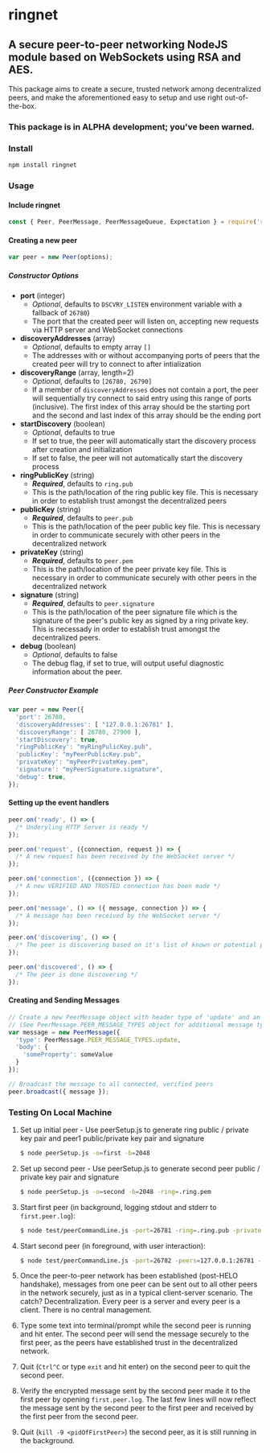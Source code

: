 # ringnet

## A secure peer-to-peer networking NodeJS module based on WebSockets using RSA and AES.

This package aims to create a secure, trusted network among decentralized peers, and make the aforementioned easy to setup and use right out-of-the-box.

### This package is in ALPHA development; you've been warned.

### Install
```bash
npm install ringnet
```

### Usage

#### Include ringnet
```js
const { Peer, PeerMessage, PeerMessageQueue, Expectation } = require('ringnet');
```

#### Creating a new peer
```js
var peer = new Peer(options);
```

##### Constructor Options
- **port** (integer)
  - *Optional*, defaults to `DSCVRY_LISTEN` environment variable with a fallback of `26780`)
  - The port that the created peer will listen on, accepting new requests via HTTP server and WebSocket connections
- **discoveryAddresses** (array)
  - *Optional*, defaults to empty array `[]`
  - The addresses with or without accompanying ports of peers that the created peer will try to connect to after intialization
- **discoveryRange** (array, length=2)
  - *Optional*, defaults to `[26780, 26790]`
  - If a member of `discoveryAddresses` does not contain a port, the peer will sequentially try connect to said entry using this range of ports (inclusive). The first index of this array should be the starting port and the second and last index of this array should be the ending port
- **startDiscovery** (boolean)
  - *Optional*, defaults to true
  - If set to true, the peer will automatically start the discovery process after creation and initialization
  - If set to false, the peer will not automatically start the discovery process
- **ringPublicKey** (string)
  - **_Required_**, defaults to `ring.pub`
  - This is the path/location of the ring public key file. This is necessary in order to establish trust amongst the decentralized peers
- **publicKey** (string)
  - **_Required_**, defaults to `peer.pub`
  - This is the path/location of the peer public key file. This is necessary in order to communicate securely with other peers in the decentralized network
- **privateKey** (string)
  - **_Required_**, defaults to `peer.pem`
  - This is the path/location of the peer private key file. This is necessary in order to communicate securely with other peers in the decentralized network
- **signature** (string)
  - **_Required_**, defaults to `peer.signature`
  - This is the path/location of the peer signature file which is the signature of the peer's public key as signed by a ring private key. This is necessady in order to establish trust amongst the decentralized peers.
- **debug** (boolean)
  - *Optional*, defaults to false
  - The debug flag, if set to true, will output useful diagnostic information about the peer.

##### Peer Constructor Example
```js
var peer = new Peer({
  'port': 26780,
  'discoveryAddresses': [ "127.0.0.1:26781" ],
  'discoveryRange': [ 26780, 27900 ],
  'startDiscovery': true,
  'ringPublicKey': "myRingPulicKey.pub",
  'publicKey': "myPeerPublicKey.pub",
  'privateKey': "myPeerPrivateKey.pem",
  'signature': "myPeerSignature.signature",
  'debug': true,
});
```

#### Setting up the event handlers
```js
peer.on('ready', () => {
  /* Underyling HTTP Server is ready */
});

peer.on('request', ({connection, request }) => {
  /* A new request has been received by the WebSocket server */
});

peer.on('connection', ({connection }) => {
  /* A new VERIFIED AND TRUSTED connection has been made */
});

peer.on('message', () => ({ message, connection }) => {
  /* A message has been received by the WebSocket server */
});

peer.on('discovering', () => {
  /* The peer is discovering based on it's list of known or potential peers */
});

peer.on('discovered', () => {
  /* The peer is done discovering */
});
```

#### Creating and Sending Messages
```js
// Create a new PeerMessage object with header type of 'update' and an object for its body.
// (See PeerMessage.PEER_MESSAGE_TYPES object for additional message types or to add your own)
var message = new PeerMessage({
  'type': PeerMessage.PEER_MESSAGE_TYPES.update,
  'body': {
    'someProperty': someValue
  }
});

// Broadcast the message to all connected, verified peers
peer.broadcast({ message });
```

### Testing On Local Machine
1. Set up initial peer - Use peerSetup.js to generate ring public / private key pair and peer1 public/private key pair and signature

    ```bash
    $ node peerSetup.js -o=first -b=2048
    ```

2. Set up second peer - Use peerSetup.js to generate second peer public / private key pair and signature

    ```bash
    $ node peerSetup.js -o=second -b=2048 -ring=.ring.pem
    ```

4. Start first peer (in background, logging stdout and stderr to `first.peer.log`):
    
    ```bash
    $ node test/peerCommandLine.js -port=26781 -ring=.ring.pub -private=first.peer.pem -public=first.peer.pub -signature=first.peer.signature -v -d > "first.peer.log" 2>&1 &
    ```
    
5. Start second peer (in foreground, with user interaction):
    
    ```bash
    $ node test/peerCommandLine.js -port=26782 -peers=127.0.0.1:26781 -ring=.ring.pub -private=second.peer.pem -public=second.peer.pub -signature=second.peer.signature -v
    ```
    
6. Once the peer-to-peer network has been established (post-HELO handshake), messages from one peer can be sent out to all other peers in the network securely, just as in a typical client-server scenario. The catch? Decentralization. Every peer is a server and every peer is a client. There is no central management.
7. Type some text into terminal/prompt while the second peer is running and hit enter. The second peer will send the message securely to the first peer, as the peers have established trust in the decentralized network.
8. Quit (`Ctrl^C` or type `exit` and hit enter) on the second peer to quit the second peer.
9. Verify the encrypted message sent by the second peer made it to the first peer by opening `first.peer.log`. The last few lines will now reflect the message sent by the second peer to the first peer and received by the first peer from the second peer.
10. Quit (`kill -9 <pidOfFirstPeer>`) the second peer, as it is still running in the background.